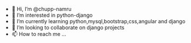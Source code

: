 - 👋 Hi, I’m @chupp-namru
- 👀 I’m interested in python-django
- 🌱 I’m currently learning python,mysql,bootstrap,css,angular and django
- 💞️ I’m looking to collaborate on django projects 
- 📫 How to reach me ...

<!---
chupp-namru/chupp-namru is a ✨ special ✨ repository because its `README.md` (this file) appears on your GitHub profile.
You can click the Preview link to take a look at your changes.
--->

